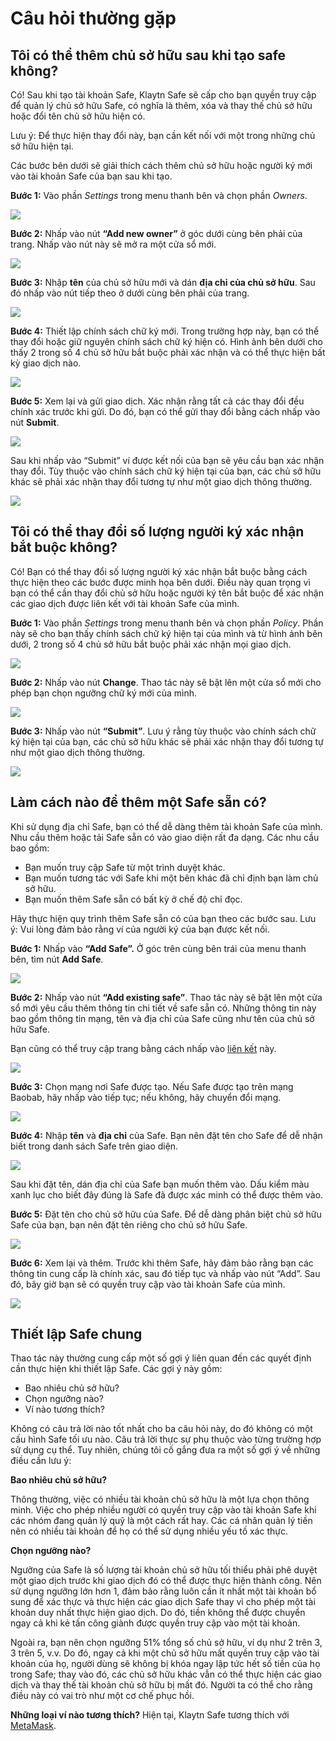 
# Câu hỏi thường gặp <a id="Frequently Asked Questions"></a>

## Tôi có thể thêm chủ sở hữu sau khi tạo safe không? <a id="Can i add new owners after creating a safe"></a>

Có! Sau khi tạo tài khoản Safe, Klaytn Safe sẽ cấp cho bạn quyền truy cập để quản lý chủ sở hữu Safe, có nghĩa là thêm, xóa và thay thế chủ sở hữu hoặc đổi tên chủ sở hữu hiện có.

Lưu ý: Để thực hiện thay đổi này, bạn cần kết nối với một trong những chủ sở hữu hiện tại.


Các bước bên dưới sẽ giải thích cách thêm chủ sở hữu hoặc người ký mới vào tài khoản Safe của bạn sau khi tạo.

**Bước 1:** Vào phần *Settings* trong menu thanh bên và chọn phần *Owners*.

![](../img/klaytn-safe/addOwnersSettings.png)

**Bước 2:** Nhấp vào nút **“Add new owner”** ở góc dưới cùng bên phải của trang. Nhấp vào nút này sẽ mở ra một cửa sổ mới.

![](../img/klaytn-safe/addOwnersBtn.png)

**Bước 3:** Nhập **tên** của chủ sở hữu mới và dán **địa chỉ của chủ sở hữu**. Sau đó nhấp vào nút tiếp theo ở dưới cùng bên phải của trang.

![](../img/klaytn-safe/addOwnersAddr.png)

**Bước 4:** Thiết lập chính sách chữ ký mới. Trong trường hợp này, bạn có thể thay đổi hoặc giữ nguyên chính sách chữ ký hiện có. Hình ảnh bên dưới cho thấy 2 trong số 4 chủ sở hữu bắt buộc phải xác nhận và có thể thực hiện bất kỳ giao dịch nào.

![](../img/klaytn-safe/addOwnersSig.png)

**Bước 5:** Xem lại và gửi giao dịch. Xác nhận rằng tất cả các thay đổi đều chính xác trước khi gửi. Do đó, bạn có thể gửi thay đổi bằng cách nhấp vào nút **Submit**.

![](../img/klaytn-safe/addOwnersTxRev.png)

Sau khi nhấp vào “Submit” ví được kết nối của bạn sẽ yêu cầu bạn xác nhận thay đổi. Tùy thuộc vào chính sách chữ ký hiện tại của bạn, các chủ sở hữu khác sẽ phải xác nhận thay đổi tương tự như một giao dịch thông thường.

![](../img/klaytn-safe/addOwnersCon.png)


## Tôi có thể thay đổi số lượng người ký xác nhận bắt buộc không? <a id="Can i change the number of required signer confirmation"></a>

Có! Bạn có thể thay đổi số lượng người ký xác nhận bắt buộc bằng cách thực hiện theo các bước được minh họa bên dưới. Điều này quan trọng vì bạn có thể cần thay đổi chủ sở hữu hoặc người ký tên bắt buộc để xác nhận các giao dịch được liên kết với tài khoản Safe của mình.

**Bước 1:** Vào phần *Settings* trong menu thanh bên và chọn phần *Policy*. Phần này sẽ cho bạn thấy chính sách chữ ký hiện tại của mình và từ hình ảnh bên dưới, 2 trong số 4 chủ sở hữu bắt buộc phải xác nhận mọi giao dịch.

![](../img/klaytn-safe/safePolicy.png)


**Bước 2:** Nhấp vào nút **Change**. Thao tác này sẽ bật lên một cửa sổ mới cho phép bạn chọn ngưỡng chữ ký mới của mình.

![](../img/klaytn-safe/safePolicyThresh.png)

**Bước 3:** Nhấp vào nút **“Submit”**. Lưu ý rằng tùy thuộc vào chính sách chữ ký hiện tại của bạn, các chủ sở hữu khác sẽ phải xác nhận thay đổi tương tự như một giao dịch thông thường.

![](../img/klaytn-safe/safePoliciesConf.png)

## Làm cách nào để thêm một Safe sẵn có? <a id="How do i add an existing safe"></a>

Khi sử dụng địa chỉ Safe, bạn có thể dễ dàng thêm tài khoản Safe của mình. Nhu cầu thêm hoặc tải Safe sẵn có vào giao diện rất đa dạng. Các nhu cầu bao gồm:

* Bạn muốn truy cập Safe từ một trình duyệt khác.
* Bạn muốn tương tác với Safe khi một bên khác đã chỉ định bạn làm chủ sở hữu.
* Bạn muốn thêm Safe sẵn có bất kỳ ở chế độ chỉ đọc.

Hãy thực hiện quy trình thêm Safe sẵn có của bạn theo các bước sau. Lưu ý: Vui lòng đảm bảo rằng ví của người ký của bạn được kết nối.

**Bước 1:** Nhấp vào **“Add Safe”.** Ở góc trên cùng bên trái của menu thanh bên, tìm nút **Add Safe**.

![](../img/klaytn-safe/addSafe.gif)

**Bước 2:** Nhấp vào nút **“Add existing safe”**. Thao tác này sẽ bật lên một cửa sổ mới yêu cầu thêm thông tin chi tiết về safe sẵn có. Những thông tin này bao gồm thông tin mạng, tên và địa chỉ của Safe cũng như tên của chủ sở hữu Safe.

Bạn cũng có thể truy cập trang bằng cách nhấp vào [liên kết](https://safe.klaytn.foundation/load) này.

![](../img/klaytn-safe/addExistingSafe.png)

**Bước 3:** Chọn mạng nơi Safe được tạo. Nếu Safe được tạo trên mạng Baobab, hãy nhấp vào tiếp tục; nếu không, hãy chuyển đổi mạng.

![](../img/klaytn-safe/addSafeNet.png)

**Bước 4:** Nhập **tên** và **địa chỉ** của Safe. Bạn nên đặt tên cho Safe để dễ nhận biết trong danh sách Safe trên giao diện.

![](../img/klaytn-safe/addSafeName&Addr.png)

Sau khi đặt tên, dán địa chỉ của Safe bạn muốn thêm vào. Dấu kiểm màu xanh lục cho biết đây đúng là Safe đã được xác minh có thể được thêm vào.

**Bước 5:** Đặt tên cho chủ sở hữu của Safe. Để dễ dàng phân biệt chủ sở hữu Safe của bạn, bạn nên đặt tên riêng cho chủ sở hữu Safe.

![](../img/klaytn-safe/addSafeOwnerName.png)

**Bước 6:** Xem lại và thêm. Trước khi thêm Safe, hãy đảm bảo rằng bạn các thông tin cung cấp là chính xác, sau đó tiếp tục và nhấp vào nút “Add”. Sau đó, bây giờ bạn sẽ có quyền truy cập vào tài khoản Safe của mình.

![](../img/klaytn-safe/addSafeRev.png)

## Thiết lập Safe chung

Thao tác này thường cung cấp một số gợi ý liên quan đến các quyết định cần thực hiện khi thiết lập Safe. Các gợi ý này gồm:

* Bao nhiêu chủ sở hữu?
* Chọn ngưỡng nào?
* Ví nào tương thích?


Không có câu trả lời nào tốt nhất cho ba câu hỏi này, do đó không có một cấu hình Safe tối ưu nào. Câu trả lời thực sự phụ thuộc vào từng trường hợp sử dụng cụ thể. Tuy nhiên, chúng tôi cố gắng đưa ra một số gợi ý về những điều cần lưu ý:

**Bao nhiêu chủ sở hữu?**

Thông thường, việc có nhiều tài khoản chủ sở hữu là một lựa chọn thông minh. Việc cho phép nhiều người có quyền truy cập vào tài khoản Safe khi các nhóm đang quản lý quỹ là một cách rất hay. Các cá nhân quản lý tiền nên có nhiều tài khoản để họ có thể sử dụng nhiều yếu tố xác thực.

**Chọn ngưỡng nào?**

Ngưỡng của Safe là số lượng tài khoản chủ sở hữu tối thiểu phải phê duyệt một giao dịch trước khi giao dịch đó có thể được thực hiện thành công. Nên sử dụng ngưỡng lớn hơn 1, đảm bảo rằng luôn cần ít nhất một tài khoản bổ sung để xác thực và thực hiện các giao dịch Safe thay vì cho phép một tài khoản duy nhất thực hiện giao dịch. Do đó, tiền không thể được chuyển ngay cả khi kẻ tấn công giành được quyền truy cập vào một tài khoản.

Ngoài ra, bạn nên chọn ngưỡng 51% tổng số chủ sở hữu, ví dụ như 2 trên 3, 3 trên 5, v.v. Do đó, ngay cả khi một chủ sở hữu mất quyền truy cập vào tài khoản của họ, người dùng sẽ không bị khóa ngay lập tức hết số tiền của họ trong Safe; thay vào đó, các chủ sở hữu khác vẫn có thể thực hiện các giao dịch và thay thế tài khoản chủ sở hữu bị mất đó. Người ta có thể cho rằng điều này có vai trò như một cơ chế phục hồi.

**Những loại ví nào tương thích?** Hiện tại, Klaytn Safe tương thích với [MetaMask](https://docs.klaytn.foundation/dapp/tutorials/connecting-metamask).